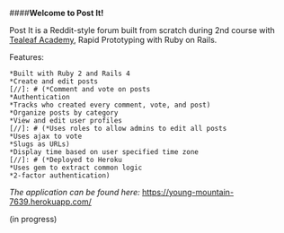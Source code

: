 ####**Welcome to Post It!**

Post It is a Reddit-style forum built from scratch during 2nd course with [Tealeaf Academy](http://gotealeaf.com), Rapid Prototyping with Ruby on Rails.


Features:

    *Built with Ruby 2 and Rails 4
    *Create and edit posts
    [//]: # (*Comment and vote on posts
    *Authentication
    *Tracks who created every comment, vote, and post)
    *Organize posts by category
    *View and edit user profiles
    [//]: # (*Uses roles to allow admins to edit all posts
    *Uses ajax to vote
    *Slugs as URLs)
    *Display time based on user specified time zone
    [//]: # (*Deployed to Heroku
    *Uses gem to extract common logic
    *2-factor authentication)



_The application can be found here:_ https://young-mountain-7639.herokuapp.com/

(in progress)